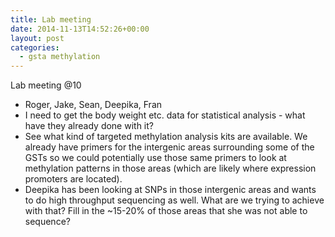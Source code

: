 ```yaml
---
title: Lab meeting
date: 2014-11-13T14:52:26+00:00
layout: post
categories:
  - gsta methylation
---
```

Lab meeting @10
  * Roger, Jake, Sean, Deepika, Fran
  * I need to get the body weight etc. data for statistical analysis - what have they already done with it?
  * See what kind of targeted methylation analysis kits are available. We already have primers for the intergenic areas surrounding some of the GSTs so we could potentially use those same primers to look at methylation patterns in those areas (which are likely where expression promoters are located).
  * Deepika has been looking at SNPs in those intergenic areas and wants to do high throughput sequencing as well. What are we trying to achieve with that? Fill in the ~15-20% of those areas that she was not able to sequence?

